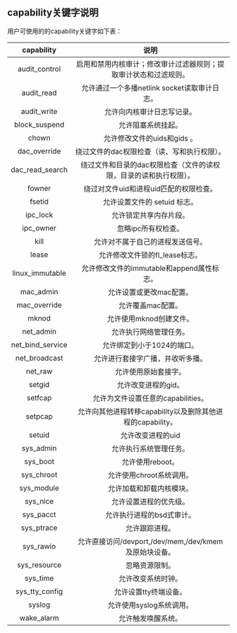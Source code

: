 ## capability关键字说明

用户可使用的的capability关键字如下表：

|    capability    |                             说明                             |
| :--------------: | :----------------------------------------------------------: |
|  audit_control   | 启用和禁用内核审计；修改审计过滤器规则；提取审计状态和过滤规则。 |
|    audit_read    |         允许通过一个多播netlink socket读取审计日志。         |
|   audit_write    |                  允许向内核审计日志写记录。                  |
|  block_suspend   |                      允许阻塞系统挂起。                      |
|      chown       |                 允许修改文件的uids和gids 。                  |
|   dac_override   |         绕过文件的dac权限检查（读、写和执行权限）。          |
| dac_read_search  | 绕过文件和目录的dac权限检查（文件的读权限，目录的读和执行权限）。 |
|      fowner      |            绕过对文件uid和进程uid匹配的权限检查。            |
|      fsetid      |                 允许设置文件的 setuid 标志。                 |
|     ipc_lock     |                    允许锁定共享内存片段。                    |
|    ipc_owner     |                     忽略ipc所有权检查。                      |
|       kill       |               允许对不属于自己的进程发送信号。               |
|      lease       |                允许修改文件锁的fl_lease标志。                |
| linux_immutable  |          允许修改文件的immutable和append属性标志。           |
|    mac_admin     |                   允许设置或更改mac配置。                    |
|   mac_override   |                      允许覆盖mac配置。                       |
|      mknod       |                   允许使用mknod创建文件。                    |
|    net_admin     |                    允许执行网络管理任务。                    |
| net_bind_service |                  允许绑定到小于1024的端口。                  |
|  net_broadcast   |               允许进行套接字广播，并收听多播。               |
|     net_raw      |                     允许使用原始套接字。                     |
|      setgid      |                     允许改变进程的gid。                      |
|     setfcap      |              允许为文件设置任意的capabilities。              |
|     setpcap      |  允许向其他进程转移capability以及删除其他进程的capability。  |
|      setuid      |                      允许改变进程的uid                       |
|    sys_admin     |                    允许执行系统管理任务。                    |
|     sys_boot     |                       允许使用reboot。                       |
|    sys_chroot    |                   允许使用chroot系统调用。                   |
|    sys_module    |                   允许加载和卸载内核模块。                   |
|     sys_nice     |                    允许设置进程的优先级。                    |
|    sys_pacct     |                  允许执行进程的bsd式审计。                   |
|    sys_ptrace    |                        允许跟踪进程。                        |
|    sys_rawio     |    允许直接访问/devport,/dev/mem,/dev/kmem及原始块设备。     |
|   sys_resource   |                        忽略资源限制。                        |
|     sys_time     |                      允许改变系统时钟。                      |
|  sys_tty_config  |                    允许设置tty终端设备。                     |
|      syslog      |                   允许使用syslog系统调用。                   |
|    wake_alarm    |                      允许触发唤醒系统。                      |